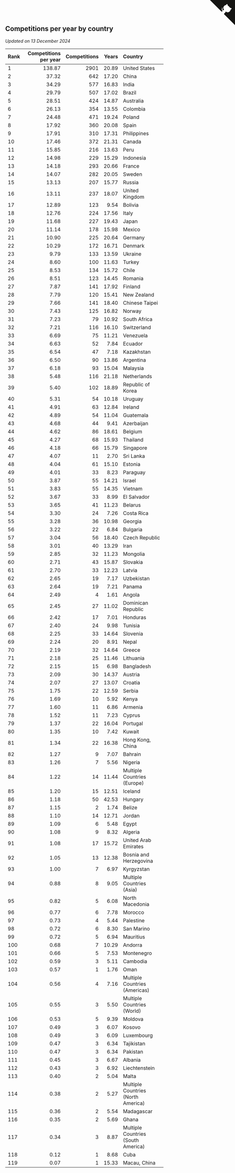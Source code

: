 ## Competitions per year by country

*Updated on 13 December 2024*

| Rank | Competitions per year | Competitions | Years | Country |
| :--- | ---: | ---: | ---: | :--- |
| 1 | 138.87 | 2901 | 20.89 | United States |
| 2 | 37.32 | 642 | 17.20 | China |
| 3 | 34.29 | 577 | 16.83 | India |
| 4 | 29.79 | 507 | 17.02 | Brazil |
| 5 | 28.51 | 424 | 14.87 | Australia |
| 6 | 26.13 | 354 | 13.55 | Colombia |
| 7 | 24.48 | 471 | 19.24 | Poland |
| 8 | 17.92 | 360 | 20.08 | Spain |
| 9 | 17.91 | 310 | 17.31 | Philippines |
| 10 | 17.46 | 372 | 21.31 | Canada |
| 11 | 15.85 | 216 | 13.63 | Peru |
| 12 | 14.98 | 229 | 15.29 | Indonesia |
| 13 | 14.18 | 293 | 20.66 | France |
| 14 | 14.07 | 282 | 20.05 | Sweden |
| 15 | 13.13 | 207 | 15.77 | Russia |
| 16 | 13.11 | 237 | 18.07 | United Kingdom |
| 17 | 12.89 | 123 | 9.54 | Bolivia |
| 18 | 12.76 | 224 | 17.56 | Italy |
| 19 | 11.68 | 227 | 19.43 | Japan |
| 20 | 11.14 | 178 | 15.98 | Mexico |
| 21 | 10.90 | 225 | 20.64 | Germany |
| 22 | 10.29 | 172 | 16.71 | Denmark |
| 23 | 9.79 | 133 | 13.59 | Ukraine |
| 24 | 8.60 | 100 | 11.63 | Turkey |
| 25 | 8.53 | 134 | 15.72 | Chile |
| 26 | 8.51 | 123 | 14.45 | Romania |
| 27 | 7.87 | 141 | 17.92 | Finland |
| 28 | 7.79 | 120 | 15.41 | New Zealand |
| 29 | 7.66 | 141 | 18.40 | Chinese Taipei |
| 30 | 7.43 | 125 | 16.82 | Norway |
| 31 | 7.23 | 79 | 10.92 | South Africa |
| 32 | 7.21 | 116 | 16.10 | Switzerland |
| 33 | 6.69 | 75 | 11.21 | Venezuela |
| 34 | 6.63 | 52 | 7.84 | Ecuador |
| 35 | 6.54 | 47 | 7.18 | Kazakhstan |
| 36 | 6.50 | 90 | 13.86 | Argentina |
| 37 | 6.18 | 93 | 15.04 | Malaysia |
| 38 | 5.48 | 116 | 21.18 | Netherlands |
| 39 | 5.40 | 102 | 18.89 | Republic of Korea |
| 40 | 5.31 | 54 | 10.18 | Uruguay |
| 41 | 4.91 | 63 | 12.84 | Ireland |
| 42 | 4.89 | 54 | 11.04 | Guatemala |
| 43 | 4.68 | 44 | 9.41 | Azerbaijan |
| 44 | 4.62 | 86 | 18.61 | Belgium |
| 45 | 4.27 | 68 | 15.93 | Thailand |
| 46 | 4.18 | 66 | 15.79 | Singapore |
| 47 | 4.07 | 11 | 2.70 | Sri Lanka |
| 48 | 4.04 | 61 | 15.10 | Estonia |
| 49 | 4.01 | 33 | 8.23 | Paraguay |
| 50 | 3.87 | 55 | 14.21 | Israel |
| 51 | 3.83 | 55 | 14.35 | Vietnam |
| 52 | 3.67 | 33 | 8.99 | El Salvador |
| 53 | 3.65 | 41 | 11.23 | Belarus |
| 54 | 3.30 | 24 | 7.26 | Costa Rica |
| 55 | 3.28 | 36 | 10.98 | Georgia |
| 56 | 3.22 | 22 | 6.84 | Bulgaria |
| 57 | 3.04 | 56 | 18.40 | Czech Republic |
| 58 | 3.01 | 40 | 13.29 | Iran |
| 59 | 2.85 | 32 | 11.23 | Mongolia |
| 60 | 2.71 | 43 | 15.87 | Slovakia |
| 61 | 2.70 | 33 | 12.23 | Latvia |
| 62 | 2.65 | 19 | 7.17 | Uzbekistan |
| 63 | 2.64 | 19 | 7.21 | Panama |
| 64 | 2.49 | 4 | 1.61 | Angola |
| 65 | 2.45 | 27 | 11.02 | Dominican Republic |
| 66 | 2.42 | 17 | 7.01 | Honduras |
| 67 | 2.40 | 24 | 9.98 | Tunisia |
| 68 | 2.25 | 33 | 14.64 | Slovenia |
| 69 | 2.24 | 20 | 8.91 | Nepal |
| 70 | 2.19 | 32 | 14.64 | Greece |
| 71 | 2.18 | 25 | 11.46 | Lithuania |
| 72 | 2.15 | 15 | 6.98 | Bangladesh |
| 73 | 2.09 | 30 | 14.37 | Austria |
| 74 | 2.07 | 27 | 13.07 | Croatia |
| 75 | 1.75 | 22 | 12.59 | Serbia |
| 76 | 1.69 | 10 | 5.92 | Kenya |
| 77 | 1.60 | 11 | 6.86 | Armenia |
| 78 | 1.52 | 11 | 7.23 | Cyprus |
| 79 | 1.37 | 22 | 16.04 | Portugal |
| 80 | 1.35 | 10 | 7.42 | Kuwait |
| 81 | 1.34 | 22 | 16.38 | Hong Kong, China |
| 82 | 1.27 | 9 | 7.07 | Bahrain |
| 83 | 1.26 | 7 | 5.56 | Nigeria |
| 84 | 1.22 | 14 | 11.44 | Multiple Countries (Europe) |
| 85 | 1.20 | 15 | 12.51 | Iceland |
| 86 | 1.18 | 50 | 42.53 | Hungary |
| 87 | 1.15 | 2 | 1.74 | Belize |
| 88 | 1.10 | 14 | 12.71 | Jordan |
| 89 | 1.09 | 6 | 5.48 | Egypt |
| 90 | 1.08 | 9 | 8.32 | Algeria |
| 91 | 1.08 | 17 | 15.72 | United Arab Emirates |
| 92 | 1.05 | 13 | 12.38 | Bosnia and Herzegovina |
| 93 | 1.00 | 7 | 6.97 | Kyrgyzstan |
| 94 | 0.88 | 8 | 9.05 | Multiple Countries (Asia) |
| 95 | 0.82 | 5 | 6.08 | North Macedonia |
| 96 | 0.77 | 6 | 7.78 | Morocco |
| 97 | 0.73 | 4 | 5.44 | Palestine |
| 98 | 0.72 | 6 | 8.30 | San Marino |
| 99 | 0.72 | 5 | 6.94 | Mauritius |
| 100 | 0.68 | 7 | 10.29 | Andorra |
| 101 | 0.66 | 5 | 7.53 | Montenegro |
| 102 | 0.59 | 3 | 5.11 | Cambodia |
| 103 | 0.57 | 1 | 1.76 | Oman |
| 104 | 0.56 | 4 | 7.16 | Multiple Countries (Americas) |
| 105 | 0.55 | 3 | 5.50 | Multiple Countries (World) |
| 106 | 0.53 | 5 | 9.39 | Moldova |
| 107 | 0.49 | 3 | 6.07 | Kosovo |
| 108 | 0.49 | 3 | 6.09 | Luxembourg |
| 109 | 0.47 | 3 | 6.34 | Tajikistan |
| 110 | 0.47 | 3 | 6.34 | Pakistan |
| 111 | 0.45 | 3 | 6.67 | Albania |
| 112 | 0.43 | 3 | 6.92 | Liechtenstein |
| 113 | 0.40 | 2 | 5.04 | Malta |
| 114 | 0.38 | 2 | 5.27 | Multiple Countries (North America) |
| 115 | 0.36 | 2 | 5.54 | Madagascar |
| 116 | 0.35 | 2 | 5.69 | Ghana |
| 117 | 0.34 | 3 | 8.87 | Multiple Countries (South America) |
| 118 | 0.12 | 1 | 8.68 | Cuba |
| 119 | 0.07 | 1 | 15.33 | Macau, China |


<a href="https://github.com/JustinTimeCuber/wca_statistics" class="github-corner" aria-label="View source on Github"><svg width="80" height="80" viewBox="0 0 250 250" style="fill:#151513; color:#fff; position: absolute; top: 0; border: 0; right: 0;" aria-hidden="true"><path d="M0,0 L115,115 L130,115 L142,142 L250,250 L250,0 Z"></path><path d="M128.3,109.0 C113.8,99.7 119.0,89.6 119.0,89.6 C122.0,82.7 120.5,78.6 120.5,78.6 C119.2,72.0 123.4,76.3 123.4,76.3 C127.3,80.9 125.5,87.3 125.5,87.3 C122.9,97.6 130.6,101.9 134.4,103.2" fill="currentColor" style="transform-origin: 130px 106px;" class="octo-arm"></path><path d="M115.0,115.0 C114.9,115.1 118.7,116.5 119.8,115.4 L133.7,101.6 C136.9,99.2 139.9,98.4 142.2,98.6 C133.8,88.0 127.5,74.4 143.8,58.0 C148.5,53.4 154.0,51.2 159.7,51.0 C160.3,49.4 163.2,43.6 171.4,40.1 C171.4,40.1 176.1,42.5 178.8,56.2 C183.1,58.6 187.2,61.8 190.9,65.4 C194.5,69.0 197.7,73.2 200.1,77.6 C213.8,80.2 216.3,84.9 216.3,84.9 C212.7,93.1 206.9,96.0 205.4,96.6 C205.1,102.4 203.0,107.8 198.3,112.5 C181.9,128.9 168.3,122.5 157.7,114.1 C157.9,116.9 156.7,120.9 152.7,124.9 L141.0,136.5 C139.8,137.7 141.6,141.9 141.8,141.8 Z" fill="currentColor" class="octo-body"></path></svg></a><style>.github-corner:hover .octo-arm{animation:octocat-wave 560ms ease-in-out}@keyframes octocat-wave{0%,100%{transform:rotate(0)}20%,60%{transform:rotate(-25deg)}40%,80%{transform:rotate(10deg)}}@media (max-width:500px){.github-corner:hover .octo-arm{animation:none}.github-corner .octo-arm{animation:octocat-wave 560ms ease-in-out}}</style>
